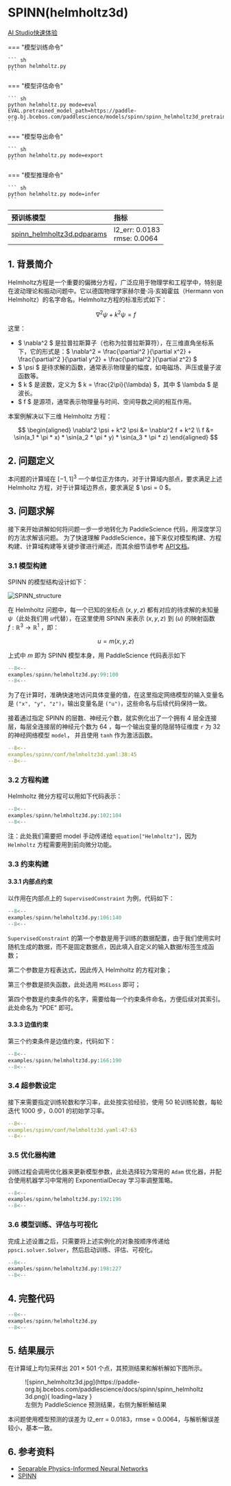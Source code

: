 # SPINN(helmholtz3d)

<a href="https://aistudio.baidu.com/projectdetail/8219967" class="md-button md-button--primary" style>AI Studio快速体验</a>

=== "模型训练命令"

    ``` sh
    python helmholtz.py
    ```

=== "模型评估命令"

    ``` sh
    python helmholtz.py mode=eval EVAL.pretrained_model_path=https://paddle-org.bj.bcebos.com/paddlescience/models/spinn/spinn_helmholtz3d_pretrained.pdparams
    ```

=== "模型导出命令"

    ``` sh
    python helmholtz.py mode=export
    ```

=== "模型推理命令"

    ``` sh
    python helmholtz.py mode=infer
    ```

| 预训练模型  | 指标 |
|:--| :--|
| [spinn_helmholtz3d.pdparams](https://paddle-org.bj.bcebos.com/paddlescience/models/spinn/spinn_helmholtz3d_pretrained.pdparams) | l2_err: 0.0183 <br> rmse: 0.0064 |

## 1. 背景简介

Helmholtz方程是一个重要的偏微分方程，广泛应用于物理学和工程学中，特别是在波动理论和振动问题中。它以德国物理学家赫尔曼·冯·亥姆霍兹（Hermann von Helmholtz）的名字命名。Helmholtz方程的标准形式如下：

$$ \nabla^2 \psi + k^2 \psi = f $$

这里：

- $ \nabla^2 $ 是拉普拉斯算子（也称为拉普拉斯算符），在三维直角坐标系下，它的形式是：$ \nabla^2 = \frac{\partial^2 }{\partial x^2} + \frac{\partial^2 }{\partial y^2} + \frac{\partial^2 }{\partial z^2} $
- $ \psi $ 是待求解的函数，通常表示物理量的幅度，如电磁场、声压或量子波函数等。
- $ k $ 是波数，定义为 $ k = \frac{2\pi}{\lambda} $，其中 $ \lambda $ 是波长。
- $ f $ 是源项，通常表示物理量与时间、空间导数之间的相互作用。

本案例解决以下三维 Helmholtz 方程：

$$
\begin{aligned}
    \nabla^2 \psi + k^2 \psi &= \nabla^2 f + k^2 \\
    f &= \sin(a_1 * \pi * x) * \sin(a_2 * \pi * y) * \sin(a_3 * \pi * z)
\end{aligned}
$$

## 2. 问题定义

本问题的计算域在 $[-1, 1] ^3$ 一个单位正方体内，对于计算域内部点，要求满足上述 Helmholtz 方程，对于计算域边界点，要求满足 $ \psi = 0 $。

## 3. 问题求解

接下来开始讲解如何将问题一步一步地转化为 PaddleScience 代码，用深度学习的方法求解该问题。
为了快速理解 PaddleScience，接下来仅对模型构建、方程构建、计算域构建等关键步骤进行阐述，而其余细节请参考 [API文档](../api/arch.md)。

### 3.1 模型构建

SPINN 的模型结构设计如下：

![SPINN_structure](https://paddle-org.bj.bcebos.com/paddlescience/docs/spinn/spinn_structure.png)

在 Helmholtz 问题中，每一个已知的坐标点 $(x, y, z)$ 都有对应的待求解的未知量 $\psi$（此处我们用 $u$代替），在这里使用 SPINN 来表示 $(x, y, z)$ 到 $(u)$ 的映射函数 $f: \mathbb{R}^3 \to \mathbb{R}^1$ ，即：

$$
u = m(x, y, z)
$$

上式中 $m$ 即为 SPINN 模型本身，用 PaddleScience 代码表示如下

``` py linenums="99"
--8<--
examples/spinn/helmholtz3d.py:99:100
--8<--
```

为了在计算时，准确快速地访问具体变量的值，在这里指定网络模型的输入变量名是 `("x", "y", "z")`，输出变量名是 `("u")`，这些命名与后续代码保持一致。

接着通过指定 SPINN 的层数、神经元个数，就实例化出了一个拥有 4 层全连接层，每层全连接层的神经元个数为 64 ，每一个输出变量的隐层特征维度 `r` 为 32 的神经网络模型 `model`， 并且使用 `tanh` 作为激活函数。

``` yaml linenums="38"
--8<--
examples/spinn/conf/helmholtz3d.yaml:38:45
--8<--
```

### 3.2 方程构建

Helmholtz 微分方程可以用如下代码表示：

``` py linenums="102"
--8<--
examples/spinn/helmholtz3d.py:102:104
--8<--
```

注：此处我们需要把 model 手动传递给 `equation["Helmholtz"]`，因为 `Helmholtz` 方程需要用到前向微分功能。

### 3.3 约束构建

#### 3.3.1 内部点约束

以作用在内部点上的 `SupervisedConstraint` 为例，代码如下：

``` py linenums="106"
--8<--
examples/spinn/helmholtz3d.py:106:140
--8<--
```

`SupervisedConstraint` 的第一个参数是用于训练的数据配置，由于我们使用实时随机生成的数据，而不是固定数据点，因此填入自定义的输入数据/标签生成函数；

第二个参数是方程表达式，因此传入 Helmholtz 的方程对象；

第三个参数是损失函数，此处选用 `MSELoss` 即可；

第四个参数是约束条件的名字，需要给每一个约束条件命名，方便后续对其索引。此处命名为 "PDE" 即可。

#### 3.3.3 边值约束

第三个约束条件是边值约束，代码如下：

``` py linenums="166"
--8<--
examples/spinn/helmholtz3d.py:166:190
--8<--
```

### 3.4 超参数设定

接下来需要指定训练轮数和学习率，此处按实验经验，使用 50 轮训练轮数，每轮迭代 1000 步，0.001 的初始学习率。

``` yaml linenums="47"
--8<--
examples/spinn/conf/helmholtz3d.yaml:47:63
--8<--
```

### 3.5 优化器构建

训练过程会调用优化器来更新模型参数，此处选择较为常用的 `Adam` 优化器，并配合使用机器学习中常用的 ExponentialDecay 学习率调整策略。

``` py linenums="192"
--8<--
examples/spinn/helmholtz3d.py:192:196
--8<--
```

### 3.6 模型训练、评估与可视化

完成上述设置之后，只需要将上述实例化的对象按顺序传递给 `ppsci.solver.Solver`，然后启动训练、评估、可视化。

``` py linenums="198"
--8<--
examples/spinn/helmholtz3d.py:198:227
--8<--
```

## 4. 完整代码

``` py linenums="1" title="helmholtz.py"
--8<--
examples/spinn/helmholtz3d.py
--8<--
```

## 5. 结果展示

在计算域上均匀采样出 $201\times501$ 个点，其预测结果和解析解如下图所示。

<figure markdown>
  ![spinn_helmholtz3d.jpg](https://paddle-org.bj.bcebos.com/paddlescience/docs/spinn/spinn_helmholtz3d.png){ loading=lazy }
  <figcaption> 左侧为 PaddleScience 预测结果，右侧为解析解结果</figcaption>
</figure>

本问题使用模型预测的误差为 l2_err = 0.0183，rmse = 0.0064，与解析解误差较小，基本一致。


## 6. 参考资料

- [Separable Physics-Informed Neural Networks](https://arxiv.org/pdf/2306.15969)
- [SPINN](https://github.com/stnamjef/SPINN?tab=readme-ov-file)
